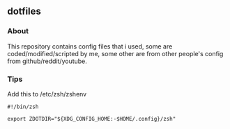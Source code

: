 ## dotfiles

### About
This repository contains config files that i used, some are coded/modified/scripted by me, some other are from other people's config from github/reddit/youtube.

### Tips
Add this to /etc/zsh/zshenv

```Shell
#!/bin/zsh

export ZDOTDIR="${XDG_CONFIG_HOME:-$HOME/.config}/zsh"
```
